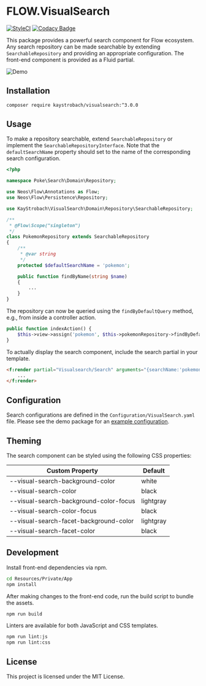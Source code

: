 # FLOW.VisualSearch

[![StyleCI](https://github.styleci.io/repos/34098471/shield?branch=master)](https://github.styleci.io/repos/34098471)
[![Codacy Badge](https://api.codacy.com/project/badge/Grade/187a572c4b314a868532dca36ae79fac)](https://www.codacy.com/app/github_130/FLOW.VisualSearch?utm_source=github.com&amp;utm_medium=referral&amp;utm_content=kaystrobach/FLOW.VisualSearch&amp;utm_campaign=Badge_Grade)

This package provides a powerful search component for Flow ecosystem. Any search repository can be made searchable by
extending `SearchableRepository` and providing an appropriate configuration. The front-end component is provided as a
Fluid partial.

![Demo](demo.gif)

## Installation

```sh
composer require kaystrobach/visualsearch:^3.0.0
```

## Usage

To make a repository searchable, extend `SearchableRepository` or implement the `SearchableRepositoryInterface`.
Note that the `defaultSearchName` property should set to the name of the corresponding search configuration.

```php
<?php

namespace Poke\Search\Domain\Repository;

use Neos\Flow\Annotations as Flow;
use Neos\Flow\Persistence\Repository;

use KayStrobach\VisualSearch\Domain\Repository\SearchableRepository;

/**
 * @Flow\Scope("singleton")
 */
class PokemonRepository extends SearchableRepository
{
    /**
     * @var string
     */
    protected $defaultSearchName = 'pokemon';

    public function findByName(string $name)
    {
        ...
    }
}
```

The repository can now be queried using the `findByDefaultQuery` method, e.g., from inside a controller action.

```php
public function indexAction() {
    $this->view->assign('pokemon', $this->pokemonRepository->findByDefaultQuery());
}
```

To actually display the search component, include the search partial in your template.

```html
<f:render partial="Visualsearch/Search" arguments="{searchName:'pokemon', pokemon:pokemon}" contentAs="value">
    ...
</f:render>
```

## Configuration

Search configurations are defined in the `Configuration/VisualSearch.yaml` file. Please see the demo package for an
[example configuration](Demo/Pokemon/DistributionPackages/Poke.Search/Configuration/VisualSearch.pokemon.yaml).

## Theming

The search component can be styled using the following CSS properties:

| Custom Property                        | Default   |
|----------------------------------------|-----------|
| --visual-search-background-color       | white     |
| --visual-search-color                  | black     |
| --visual-search-background-color-focus | lightgray |
| --visual-search-color-focus            | black     |
| --visual-search-facet-background-color | lightgray |
| --visual-search-facet-color            | black     |

## Development

Install front-end dependencies via npm.

```sh
cd Resources/Private/App
npm install
```

After making changes to the front-end code, run the build script to bundle the assets.

```sh
npm run build
```

Linters are available for both JavaScript and CSS templates.

```sh
npm run lint:js
npm run lint:css
```

## License

This project is licensed under the MIT License.
